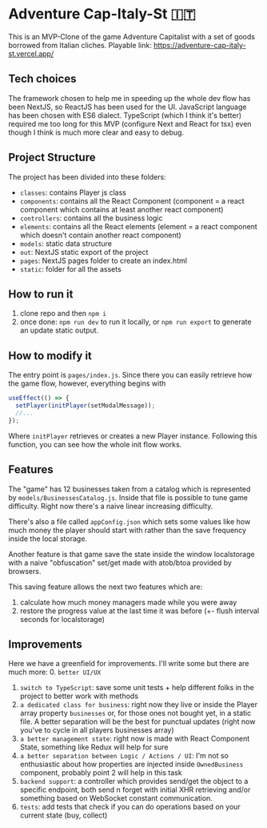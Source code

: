 # Adventure Cap-Italy-St 🇮🇹

This is an MVP-Clone of the game Adventure Capitalist with a set of goods borrowed from Italian cliches.
Playable link: https://adventure-cap-italy-st.vercel.app/

## Tech choices

The framework chosen to help me in speeding up the whole dev flow has been NextJS, so ReactJS has been used for the UI.
JavaScript language has been chosen with ES6 dialect. TypeScript (which I think it's better) required me too long for this
MVP (configure Next and React for tsx) even though I think is much more clear and easy to debug.


## Project Structure

The project has been divided into these folders:
- `classes`: contains Player js class
- `components`: contains all the React Component (component = a react component which contains at least another react component)
- `controllers`: contains all the business logic 
- `elements`: contains all the React elements (element = a react component which doesn't contain another react component)
- `models`: static data structure
- `out`: NextJS static export of the project 
- `pages`: NextJS pages folder to create an index.html
- `static`: folder for all the assets

## How to run it

1. clone repo and then `npm i`
2. once done: `npm run dev` to run it locally, or `npm run export` to generate an update static output.

## How to modify it

The entry point is `pages/index.js`. Since there you can easily retrieve how the game flow, however, everything begins with
```javascript
useEffect(() => {
  setPlayer(initPlayer(setModalMessage));
  //...
});
```
Where `initPlayer` retrieves or creates a new Player instance. Following this function, you can see how the whole
init flow works.

## Features

The "game" has 12 businesses taken from a catalog which is represented by `models/BusinessesCatalog.js`.
Inside that file is possible to tune game difficulty. Right now there's a naive linear increasing difficulty.

There's also a file called `appConfig.json` which sets some values like how much money the player should start with 
rather than the save frequency inside the local storage.
 
Another feature is that game save the state inside the window localstorage with a naive "obfuscation" set/get made
with atob/btoa provided by browsers.

This saving feature allows the next two features which are:
1. calculate how much money managers made while you were away
2. restore the progress value at the last time it was before (+- flush interval seconds for localstorage) 

## Improvements

Here we have a greenfield for improvements. I'll write some but there are much more:
0. `better UI/UX`
1. `switch to TypeScript`: save some unit tests + help different folks in the project to better work with methods
2. `a dedicated class for business`: right now they live or inside the Player array property `businesses` or, for those ones
not bought yet, in a static file. A better separation will be the best for punctual updates (right now you've to cycle in all players businesses array)  
3. `a better management state`: right now is made with React Component State, something like Redux will help for sure
4. `a better separation between Logic / Actions / UI`: I'm not so enthusiastic about how properties are injected inside `OwnedBusiness` component, 
probably point 2 will help in this task
5. `backend support`: a controller which provides send/get the object to a specific endpoint, 
both send n forget with initial XHR retrieving and/or something based on WebSocket constant communication.
6. `tests`: add tests that check if you can do operations based on your current state (buy, collect)

  
